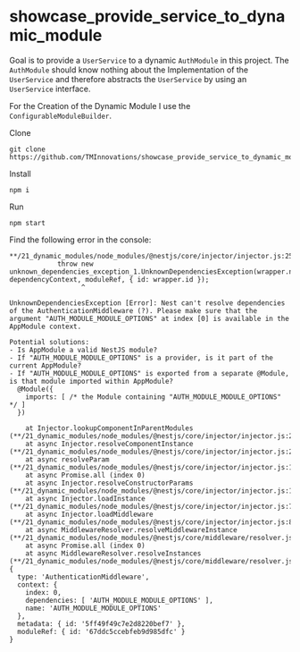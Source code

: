 # showcase_provide_service_to_dynamic_module

Goal is to provide a `UserService` to a dynamic `AuthModule` in this project. The `AuthModule` should know nothing about the Implementation of the `UserService` and therefore abstracts the `UserService` by using an `UserService` interface.

For the Creation of the Dynamic Module I use the `ConfigurableModuleBuilder`.

Clone

```
git clone https://github.com/TMInnovations/showcase_provide_service_to_dynamic_module.git
```

Install

```
npm i
```

Run

```
npm start
```

Find the following error in the console:

```
**/21_dynamic_modules/node_modules/@nestjs/core/injector/injector.js:254
            throw new unknown_dependencies_exception_1.UnknownDependenciesException(wrapper.name, dependencyContext, moduleRef, { id: wrapper.id });
                  ^

UnknownDependenciesException [Error]: Nest can't resolve dependencies of the AuthenticationMiddleware (?). Please make sure that the argument "AUTH_MODULE_MODULE_OPTIONS" at index [0] is available in the AppModule context.

Potential solutions:
- Is AppModule a valid NestJS module?
- If "AUTH_MODULE_MODULE_OPTIONS" is a provider, is it part of the current AppModule?
- If "AUTH_MODULE_MODULE_OPTIONS" is exported from a separate @Module, is that module imported within AppModule?
  @Module({
    imports: [ /* the Module containing "AUTH_MODULE_MODULE_OPTIONS" */ ]
  })

    at Injector.lookupComponentInParentModules (**/21_dynamic_modules/node_modules/@nestjs/core/injector/injector.js:254:19)
    at async Injector.resolveComponentInstance (**/21_dynamic_modules/node_modules/@nestjs/core/injector/injector.js:207:33)
    at async resolveParam (**/21_dynamic_modules/node_modules/@nestjs/core/injector/injector.js:128:38)
    at async Promise.all (index 0)
    at async Injector.resolveConstructorParams (**/21_dynamic_modules/node_modules/@nestjs/core/injector/injector.js:143:27)
    at async Injector.loadInstance (**/21_dynamic_modules/node_modules/@nestjs/core/injector/injector.js:70:13)
    at async Injector.loadMiddleware (**/21_dynamic_modules/node_modules/@nestjs/core/injector/injector.js:84:9)
    at async MiddlewareResolver.resolveMiddlewareInstance (**/21_dynamic_modules/node_modules/@nestjs/core/middleware/resolver.js:15:9)
    at async Promise.all (index 0)
    at async MiddlewareResolver.resolveInstances (**/21_dynamic_modules/node_modules/@nestjs/core/middleware/resolver.js:12:9) {
  type: 'AuthenticationMiddleware',
  context: {
    index: 0,
    dependencies: [ 'AUTH_MODULE_MODULE_OPTIONS' ],
    name: 'AUTH_MODULE_MODULE_OPTIONS'
  },
  metadata: { id: '5ff49f49c7e2d8220bef7' },
  moduleRef: { id: '67ddc5ccebfeb9d985dfc' }
}
```

